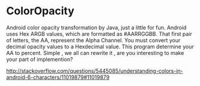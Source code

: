 ColorOpacity
============

Android color opacity transformation by Java, just a little for fun.
Android uses Hex ARGB values, which are formatted as #AARRGGBB. That
first pair of letters, the AA, represent the Alpha Channel. You must 
convert your decimal opacity values to a Hexdecimal value. 
This program determine your AA to percent.
Simple , we all can rewrite it , are you interesting to make your part of implemention?

http://stackoverflow.com/questions/5445085/understanding-colors-in-android-6-characters/11019879#11019879
